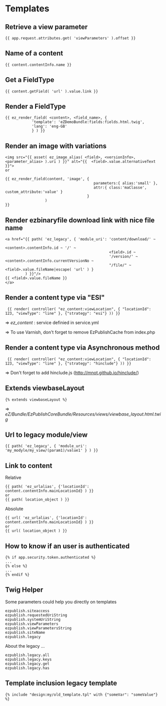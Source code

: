 Templates
=========


Retrieve a view parameter
-------------------------
```jinja
{{ app.request.attributes.get( 'viewParameters' ).offset }}
```

Name of a content
-----------------
```jinja
{{ content.contentInfo.name }}
```

Get a FieldType
---------------
```jinja
{{ content.getField( 'url' ).value.link }}
```

Render a FieldType
------------------
```jinja
{{ ez_render_field( <content>, <field_name>, {
            'template': 'eZDemoBundle:fields:fields.html.twig',
            'lang': 'eng-GB'
            } ) }}
```

Render an image with variations
-------------------------------
```jinja
<img src="{{ asset( ez_image_alias( <field>, <versionInfo>, <parameter_alias> ).uri ) }}" alt="{{  <field>.value.alternativeText }}">
or

{{ ez_render_field(content, 'image', { 
                                        parameters:{ alias:'small' },
    									attr:{ class:'maClasse', custom_attribute:'value' }
									 }
				  )
}}
```

Render ezbinaryfile download link with nice file name
-------------------------------
```jinja
<a href="{{ path( 'ez_legacy', { 'module_uri': 'content/download/' ~
                                               <content>.contentInfo.id ~ '/' ~
                                               <field>.id ~
                                               '/version/' ~ <content>.contentInfo.currentVersionNo ~
                                               "/file/" ~ <field>.value.fileName|escape( 'url' ) }
         ) }}"/>
{{ <field>.value.fileName }}
</a>
```

Render a content type via "ESI"
-------------------------------

```jinja
 {{ render( controller( "ez_content:viewLocation", { "locationId": 123, "viewType": "line" }, {"strategy": "esi"} )) }}
```

=> *ez_content* : service definied in service.yml

=> To use Varnish, don't forget to remove EzPublishCache from index.php

Render a content type via Asynchronous method
---------------------------------------------

```jinja
 {{ render( controller( "ez_content:viewLocation", { "locationId": 123, "viewType": "line" }, {"strategy": "hinclude"} )) }}
```

=> Don't forget to add hinclude.js (http://mnot.github.io/hinclude/)

Extends viewbaseLayout
----------------------

```jinja
{% extends viewbaseLayout %}
```

=> *eZ/Bundle/EzPublishCoreBundle/Resources/views/viewbase_layout.html.twig*

Url to legacy module/view
-------------------------

```jinja
{{ path( 'ez_legacy', { 'module_uri': 'my_modyle/my_view/(param1)/value1' } ) }}
```

Link to content
---------------
Relative

```jinja
{{ path( 'ez_urlalias', {'locationId': content.contentInfo.mainLocationId} ) }}
or
{{ path( location_object ) }}
```
	
Absolute
	
```jinja
{{ url( 'ez_urlalias', {'locationId': content.contentInfo.mainLocationId} ) }}
or
{{ url( location_object ) }}
```

How to know if an user is authenticated
---------------------------------------
```jinja
{% if app.security.token.authenticated %}
...
{% else %}
...
{% endif %}
```

Twig Helper
-----------

Some parameters could help you directly on templates

```
ezpublish.siteaccess
ezpublish.requestedUriString
ezpublish.systemUriString
ezpublish.viewParameters
ezpublish.viewParametersString
ezpublish.siteName
ezpublish.legacy
```
About the legacy …

```
ezpublish.legacy.all
ezpublish.legacy.keys
ezpublish.legacy.get
ezpublish.legacy.has
```

Template inclusion legacy template
----------------------------------

```jinga
{% include "design:my/old_template.tpl" with {"someVar": "someValue"} %}
```
